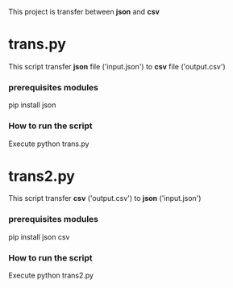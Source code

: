 This project is transfer between __json__ and __csv__

# trans.py 
This script transfer __json__ file ('input.json') to __csv__ file ('output.csv')

### __prerequisites modules__ 

pip install json 

### __How to run the script__

Execute python trans.py

# trans2.py 

This script transfer __csv__ ('output.csv') to __json__ ('input.json')

### __prerequisites modules__

pip install json csv

### __How to run the script__

Execute python trans2.py
